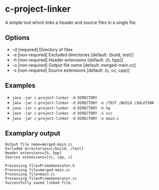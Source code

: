 # c-project-linker
A simple tool which links a header and source files in a single file.

## Options
 - -d <arg> [required] Directory of files 
 - -e <arg> [non-required] Excluded directories [default: {build, test}]
 - -h <arg> [non-required] Header extensions    [default: {h, hpp}]
 - -o <arg> [non-required] Output file name     [default: merged-main.cc]
 - -s <arg> [non-required] Source extensions    [default: {c, cc, cpp}]
  
 ## Examples
 - `java -jar c-project-linker -d DIRECTORY`
 - `java -jar c-project-linker -d DIRECTORY -e /TEST /BUILD /SOLUTION`
 - `java -jar c-project-linker -d DIRECTORY -h hp`
 - `java -jar c-project-linker -d DIRECTORY -s ccc`
 - `java -jar c-project-linker -d DIRECTORY -o main.c`
 
 ## Examplary output
```Sources directory=/mnt/storage/repositories/spoj/problems/PRIME1
Output file name=merged-main.cc
Excluded directories=[/build, /test]
Header extensions=[h, hpp]
Sources extensions=[cc, cpp, c]

Processing file=PrimeGenerator.h
Processing file=merged-main.cc
Processing file=main.cc
Processing file=PrimeGenerator.cc
Successfully saved linked file.
